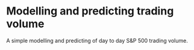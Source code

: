 # Modelling and predicting trading volume

A simple modelling and predicting of day to day S&P 500 trading volume.